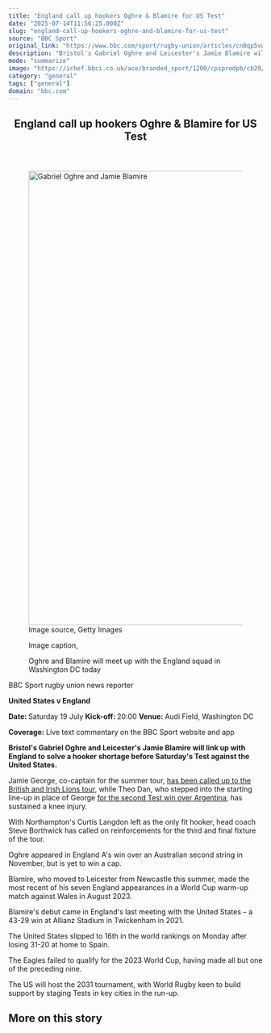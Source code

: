 ```yaml
---
title: "England call up hookers Oghre & Blamire for US Test"
date: "2025-07-14T11:56:25.000Z"
slug: "england-call-up-hookers-oghre-and-blamire-for-us-test"
source: "BBC Sport"
original_link: "https://www.bbc.com/sport/rugby-union/articles/cn0qp5vwkqko"
description: "Bristol's Gabriel Oghre and Leicester's Jamie Blamire will link up with England to solve a hooker shortage before Saturday's Test against the United States."
mode: "summarize"
image: "https://ichef.bbci.co.uk/ace/branded_sport/1200/cpsprodpb/cb29/live/e7566fb0-60a4-11f0-960d-e9f1088a89fe.jpg"
category: "general"
tags: ["general"]
domain: "bbc.com"
---
```

<div id="readability-page-1" class="page"><div><main id="main-content" data-testid="main-content"><article id="urn-bbc-ares--article-cn0qp5vwkqko"><header data-component="headline-block"><h2 id="main-heading" type="headline" tabindex="-1"><span role="text">England call up hookers Oghre &amp; Blamire for US Test</span></h2></header><div data-component="image-block"><figure><p><span><picture><source srcset="https://ichef.bbci.co.uk/ace/standard/240/cpsprodpb/cb29/live/e7566fb0-60a4-11f0-960d-e9f1088a89fe.jpg.webp 240w, https://ichef.bbci.co.uk/ace/standard/320/cpsprodpb/cb29/live/e7566fb0-60a4-11f0-960d-e9f1088a89fe.jpg.webp 320w, https://ichef.bbci.co.uk/ace/standard/480/cpsprodpb/cb29/live/e7566fb0-60a4-11f0-960d-e9f1088a89fe.jpg.webp 480w, https://ichef.bbci.co.uk/ace/standard/624/cpsprodpb/cb29/live/e7566fb0-60a4-11f0-960d-e9f1088a89fe.jpg.webp 624w, https://ichef.bbci.co.uk/ace/standard/800/cpsprodpb/cb29/live/e7566fb0-60a4-11f0-960d-e9f1088a89fe.jpg.webp 800w, https://ichef.bbci.co.uk/ace/standard/976/cpsprodpb/cb29/live/e7566fb0-60a4-11f0-960d-e9f1088a89fe.jpg.webp 976w" type="image/webp"><img alt="Gabriel Oghre and Jamie Blamire" src="https://ichef.bbci.co.uk/ace/standard/1600/cpsprodpb/cb29/live/e7566fb0-60a4-11f0-960d-e9f1088a89fe.jpg" srcset="https://ichef.bbci.co.uk/ace/standard/240/cpsprodpb/cb29/live/e7566fb0-60a4-11f0-960d-e9f1088a89fe.jpg 240w, https://ichef.bbci.co.uk/ace/standard/320/cpsprodpb/cb29/live/e7566fb0-60a4-11f0-960d-e9f1088a89fe.jpg 320w, https://ichef.bbci.co.uk/ace/standard/480/cpsprodpb/cb29/live/e7566fb0-60a4-11f0-960d-e9f1088a89fe.jpg 480w, https://ichef.bbci.co.uk/ace/standard/624/cpsprodpb/cb29/live/e7566fb0-60a4-11f0-960d-e9f1088a89fe.jpg 624w, https://ichef.bbci.co.uk/ace/standard/800/cpsprodpb/cb29/live/e7566fb0-60a4-11f0-960d-e9f1088a89fe.jpg 800w, https://ichef.bbci.co.uk/ace/standard/976/cpsprodpb/cb29/live/e7566fb0-60a4-11f0-960d-e9f1088a89fe.jpg 976w" width="1600" height="900"></picture></span><span role="text"><span>Image source, </span>Getty Images</span></p><figcaption><span>Image caption, </span><p>Oghre and Blamire will meet up with the England squad in Washington DC today</p></figcaption></figure></div><div data-component="byline-block"><p>BBC Sport rugby union news reporter</p></div><div data-component="text-block"><p><b>United States v England</b></p><p><b>Date: </b>Saturday 19 July <b>Kick-off: </b>20:00 <b>Venue: </b>Audi Field, Washington DC</p><p><b>Coverage:</b> Live text commentary on the BBC Sport website and app</p></div><div data-component="text-block"><p><b>Bristol's Gabriel Oghre and Leicester's Jamie Blamire will link up with England to solve a hooker shortage before Saturday's Test against the United States.</b></p><p>Jamie George, co-captain for the summer tour, <a href="https://www.bbc.com/sport/rugby-union/articles/c62853pdjyjo">has been called up to the British and Irish Lions tour,</a> while Theo Dan, who stepped into the starting line-up in place of George <a href="https://www.bbc.com/sport/rugby-union/articles/ce37dv274qxo">for the second Test win over Argentina,</a> has sustained a knee injury.</p><p>With Northampton's Curtis Langdon left as the only fit hooker, head coach Steve Borthwick has called on reinforcements for the third and final fixture of the tour.</p><p>Oghre appeared in England A's win over an Australian second string in November, but is yet to win a cap.</p><p>Blamire, who moved to Leicester from Newcastle this summer, made the most recent of his seven England appearances in a World Cup warm-up match against Wales in August 2023.</p></div><div data-component="text-block"><p>Blamire's debut came in England's last meeting with the United States – a 43-29 win at Allianz Stadium in Twickenham in 2021.</p><p>The United States slipped to 16th in the world rankings on Monday after losing 31-20 at home to Spain.</p><p>The Eagles failed to qualify for the 2023 World Cup, having made all but one of the preceding nine. </p><p>The US will host the 2031 tournament, with World Rugby keen to build support by staging Tests in key cities in the run-up.</p></div><section data-component="links-block"><p><h2 type="normal">More on this story</h2></p></section></article></main></div></div>